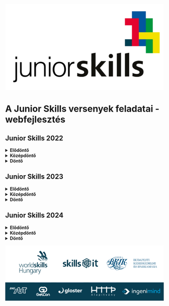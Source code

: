 ![Junior Skills](assets/juniorskills-logo-tr.png)

# A Junior Skills versenyek feladatai - webfejlesztés

## Junior Skills 2022

<details>
  
  **<summary>Elődöntő</summary>**

- [Az elődöntő tesztjei](js2022-s17-hu/js2022-s17-hu-r1/js2022-s17-hu-r1-tests.pdf)
</details>
<details>

**<summary>Középdöntő</summary>**

- [A középdöntő tesztjei](js2022-s17-hu/js2022-s17-hu-r2/js2022-s17-hu-r2-tests.pdf)
- [A középdöntő gyakorlati feladata](js2022-s17-hu/js2022-s17-hu-r2/js2022-s17-hu-r2-testproject.pdf)
- [A középdöntő gyakorlati feladatához tartozó fájlok](js2022-s17-hu/js2022-s17-hu-r2/js2022-s17-hu-r2-testproject-assets.zip)
</details>
<details>

**<summary>Döntő</summary>**

- [A döntő gyakorlati feladata](js2022-s17-hu/js2022-s17-hu-r3/js2022-s17-hu-r3-testproject.pdf)
- [A döntő gyakorlati feladatához tartozó fájlok](js2022-s17-hu/js2022-s17-hu-r3/js2022-s17-hu-r3-assets.zip)

</details>

## Junior Skills 2023

<details>
  
  **<summary>Elődöntő</summary>**

- [Az elődöntő tesztjei](js2023-s17-hu/js2023-s17-hu-r1/js2023-s17-hu-r1-tests.pdf)
</details>
<details>

**<summary>Középdöntő</summary>**

- [A középdöntő tesztjei](js2023-s17-hu/js2023-s17-hu-r2/js2023-s17-hu-r2-tests.pdf)
- [A középdöntő gyakorlati feladata](js2023-s17-hu/js2023-s17-hu-r2/js2023-s17-hu-r2-testproject.pdf)
- [A középdöntő gyakorlati feladatához tartozó fájlok](js2023-s17-hu/js2023-s17-hu-r2/js2023-s17-hu-r2-testproject-assets.zip)

</details>

<details>

**<summary>Döntő</summary>**

- [A döntő gyakorlati feladata](js2023-s17-hu/js2023-s17-hu-r3/js2023-s17-hu-r3-testproject.pdf)
- [A döntő gyakorlati feladatához tartozó fájlok](js2023-s17-hu/js2023-s17-hu-r3/js2023-s17-hu-r3-assets.zip)

</details>

## Junior Skills 2024

<details>
  
  **<summary>Elődöntő</summary>**

- [Az elődöntő tesztjei](js2024-s17-hu/js2024-s17-hu-r1/js2024-s17-hu-r1-tests.pdf)
</details>

<details>

**<summary>Középdöntő</summary>**

- [A középdöntő gyakorlati feladata](js2024-s17-hu/js2024-s17-hu-r2/js2024-s17-hu-r2-testproject.pdf)
- [A középdöntő gyakorlati feladatához tartozó fájlok](js2024-s17-hu/js2024-s17-hu-r2/js2024-s17-hu-r2-testproject-assets.zip)

</details>

<details>

**<summary>Döntő</summary>**

- [A döntő gyakorlati feladata](js2024-s17-hu/js2024-s17-hu-r3/js2024-s17-hu-r3-testproject.pdf)
- [A döntő gyakorlati feladatához tartozó fájlok](js2024-s17-hu/js2024-s17-hu-r3/js2024-s17-hu-r3-assets.zip)

</details>

![Skills IT - WorldSkills Hungary - BKIK](assets/wshu-skillsit-bkik.png)
![Skills IT](assets/skillsit-members-2025.png)
